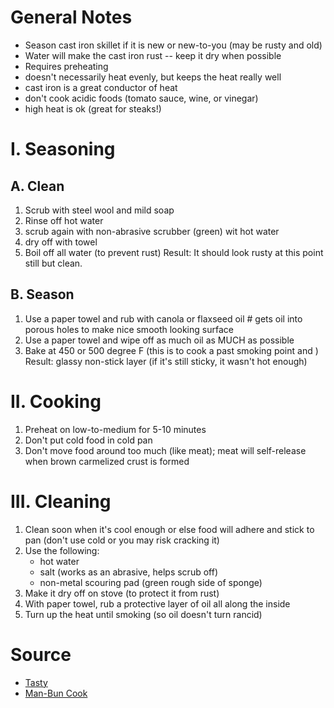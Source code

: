 # General Notes
* Season cast iron skillet if it is new or new-to-you (may be rusty and old)
* Water will make the cast iron rust -- keep it dry when possible
* Requires preheating
* doesn't necessarily heat evenly, but keeps the heat really well 
* cast iron is a great conductor of heat
* don't cook acidic foods (tomato sauce, wine, or vinegar)
* high heat is ok (great for steaks!)

# I. Seasoning
## A. Clean
1. Scrub with steel wool and mild soap
2. Rinse off hot water
3. scrub again with non-abrasive scrubber (green) wit hot water
4. dry off with towel
5. Boil off all water (to prevent rust)
Result: It should look rusty at this point still but clean.
## B. Season
1. Use a paper towel and rub with canola or flaxseed oil # gets oil into porous holes to make nice smooth looking surface
2. Use a paper towel and wipe off as much oil as MUCH as possible
3. Bake at 450 or 500 degree F (this is to cook a past smoking point and )
Result: glassy non-stick layer (if it's still sticky, it wasn't hot enough)

# II. Cooking
1. Preheat on low-to-medium for 5-10 minutes
2. Don't put cold food in cold pan
3. Don't move food around too much (like meat); meat will self-release when brown carmelized crust is formed

# III. Cleaning
1. Clean soon when it's cool enough or else food will adhere and stick to pan (don't use cold or you may risk cracking it)
2. Use the following:
	* hot water 
	* salt (works as an abrasive, helps scrub off)
	* non-metal scouring pad (green rough side of sponge)
3. Make it dry off on stove (to protect it from rust)
4. With paper towel, rub a protective layer of oil all along the inside
5. Turn up the heat until smoking (so oil doesn't turn rancid)

# Source
* [Tasty](https://www.youtube.com/watch?v=KLGSLCaksdY)
* [Man-Bun Cook](https://www.youtube.com/watch?v=PDTCgxvmShc)
